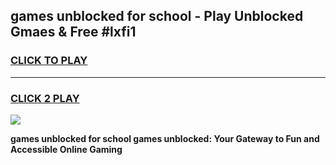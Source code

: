
## games unblocked for school - Play Unblocked Gmaes & Free #lxfi1
<h3>
<a href="https://premium.freeplayer.one?title=games_unblocked_for_school&ref=03M">CLICK TO PLAY</a></h3>
<hr>

<h3>
<a href="https://premium.freeplayer.one?title=games_unblocked_for_school&ref=03M">CLICK 2 PLAY</a>
  
</h3>

<a href="https://premium.freeplayer.one?title=games_unblocked_for_school&ref=03M"><img src="https://clearcache.store/games.png"></a>


**games unblocked for school games unblocked: Your Gateway to Fun and Accessible Online Gaming**
